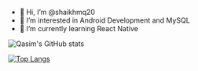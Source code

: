 - 👋 Hi, I’m @shaikhmq20
- 👀 I’m interested in Android Development and MySQL
- 🌱 I’m currently learning React Native

![Qasim's GitHub stats](https://github-readme-stats.vercel.app/api?username=shaikhmq20&count_private=true&show_icons=true&theme=dracula)

[![Top Langs](https://github-readme-stats.vercel.app/api/top-langs/?username=shaikhmq20&hide=jupyter%20notebook&theme=dracula&langs_count=5)](https://github.com/anuraghazra/github-readme-stats)

<!---
shaikhmq20/shaikhmq20 is a ✨ special ✨ repository because its `README.md` (this file) appears on your GitHub profile.
You can click the Preview link to take a look at your changes.
--->
